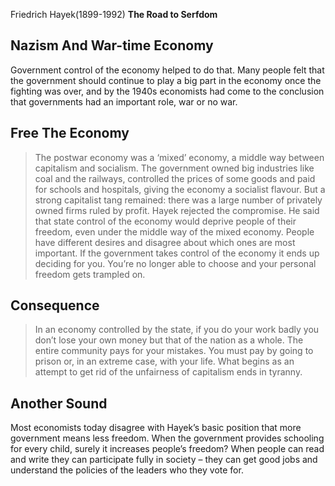 Friedrich Hayek(1899-1992)
__The Road to Serfdom__
## Nazism And War-time Economy
Government control of the economy helped to do that. Many people felt that the government should continue to play a big part in the economy once the fighting was over, and by the 1940s economists had come to the conclusion that governments had an important role, war or no war.

## Free The Economy
> The postwar economy was a ‘mixed’ economy, a middle way between capitalism and socialism. The government owned big industries like coal and the railways, controlled the prices of some goods and paid for schools and hospitals, giving the economy a socialist flavour. But a strong capitalist tang remained: there was a large number of privately owned firms ruled by profit. Hayek rejected the compromise. He said that state control of the economy would deprive people of their freedom, even under the middle way of the mixed economy.
> People have different desires and disagree about which ones are most important. If the government takes control of the economy it ends up deciding for you. You’re no longer able to choose and your personal freedom gets trampled on.

## Consequence
> In an economy controlled by the state, if you do your work badly you don’t lose your own money but that of the nation as a whole. The entire community pays for your mistakes. You must pay by going to prison or, in an extreme case, with your life. What begins as an attempt to get rid of the unfairness of capitalism ends in tyranny.

## Another Sound
Most economists today disagree with Hayek’s basic position that more government means less freedom. When the government provides schooling for every child, surely it increases people’s freedom? When people can read and write they can participate fully in society – they can get good jobs and understand the policies of the leaders who they vote for. 